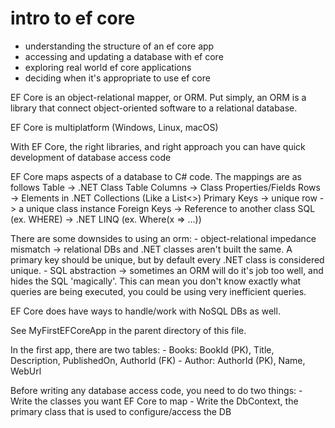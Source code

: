 # intro to ef core

- understanding the structure of an ef core app
- accessing and updating a database with ef core
- exploring real world ef core applications
- deciding when it's appropriate to use ef core

EF Core is an object-relational mapper, or ORM. Put simply, an ORM is a library that connect object-oriented software to a relational database.

EF Core is multiplatform (Windows, Linux, macOS)

With EF Core, the right libraries, and right approach you can have quick development of database access code

EF Core maps aspects of a database to C# code. The mappings are as follows
	Table -> .NET Class
	Table Columns -> Class Properties/Fields
	Rows -> Elements in .NET Collections (Like a List<>)
	Primary Keys -> unique row -> a unique class instance
	Foreign Keys -> Reference to another class
	SQL (ex. WHERE) -> .NET LINQ (ex. Where(x => ...))

There are some downsides to using an orm:
	- object-relational impedance mismatch -> relational DBs and .NET classes aren't built the same. A primary key should be unique, but by default every .NET class is considered unique. 
	- SQL abstraction -> sometimes an ORM will do it's job too well, and hides the SQL 'magically'. This can mean you don't know exactly what queries are being executed, you could be using very inefficient queries.

EF Core does have ways to handle/work with NoSQL DBs as well.

See MyFirstEFCoreApp in the parent directory of this file.

In the first app, there are two tables:
	- Books: BookId (PK), Title, Description, PublishedOn, AuthorId  (FK)
	- Author: AuthorId (PK), Name, WebUrl

Before writing any database access code, you need to do two things:
	- Write the classes you want EF Core to map
	- Write the DbContext, the primary class that is used to configure/access the DB
